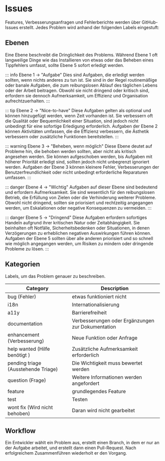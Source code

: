 # Issues

Features, Verbesserungsanfragen und Fehlerberichte werden über GitHub-Issues erstellt. Jedes Problem wird anhand der
folgenden Labels eingestuft:

## Ebenen

Eine Ebene beschreibt die Dringlichkeit des Problems. Während Ebene 1 oft langweilige Dinge wie das Installieren von
etwas oder das Beheben eines Tippfehlers umfasst, sollte Ebene 5 sofort erledigt werden.

::: info Ebene 1 -> "Aufgabe"
Dies sind Aufgaben, die erledigt werden sollten, wenn nichts anderes zu tun ist. Sie sind in der Regel routinemäßige
oder banale Aufgaben, die zum reibungslosen Ablauf des täglichen Lebens oder der Arbeit beitragen. Obwohl sie nicht
dringend oder kritisch sind, erfordern sie dennoch Aufmerksamkeit, um Effizienz und Organisation aufrechtzuerhalten.
:::

::: tip Ebene 2 -> "Nice-to-have"
Diese Aufgaben gelten als optional und können hinzugefügt werden, wenn Zeit vorhanden ist. Sie verbessern oft die
Qualität oder Bequemlichkeit einer Situation, sind jedoch nicht unbedingt für eine sofortige Erledigung erforderlich.
Aufgaben der Ebene 2 können Aktivitäten umfassen, die die Effizienz verbessern, die Ästhetik verbessern oder zusätzliche
Funktionen bereitstellen.
:::

::: warning Ebene 3 -> "Beheben, wenn möglich"
Diese Ebene deutet auf Probleme hin, die behoben werden sollten, aber nicht als kritisch angesehen werden. Sie können
aufgeschoben werden, bis Aufgaben mit höherer Priorität erledigt sind, sollten jedoch nicht unbegrenzt ignoriert werden.
Aufgaben der Ebene 3 können kleinere Fehler, Verbesserungen der Benutzerfreundlichkeit oder nicht unbedingt
erforderliche Reparaturen umfassen.
:::

::: danger Ebene 4 -> "Wichtig"
Aufgaben auf dieser Ebene sind bedeutend und erfordern Aufmerksamkeit. Sie sind wesentlich für den reibungslosen
Betrieb, die Erfüllung von Zielen oder die Verhinderung weiterer Probleme. Obwohl nicht dringend, sollten sie
priorisiert und rechtzeitig angegangen werden, um Eskalationen oder negative Konsequenzen zu vermeiden.
:::

::: danger Ebene 5 -> "Dringend"
Diese Aufgaben erfordern sofortiges Handeln aufgrund ihrer kritischen Natur oder Zeitabhängigkeit. Sie beinhalten oft
Notfälle, Sicherheitsbedenken oder Situationen, in denen Verzögerungen zu erheblichen negativen Auswirkungen führen
können. Aufgaben der Ebene 5 sollten über alle anderen priorisiert und so schnell wie möglich angegangen werden, um
Risiken zu mindern oder dringende Probleme zu lösen.
:::

## Kategorien

Labels, um das Problem genauer zu beschreiben.

| Category                            | Description                                       |
|-------------------------------------|---------------------------------------------------|
| bug (Fehler)                        | etwas funktioniert nicht                          |
| i18n                                | Internationalisierung                             |
| a11y                                | Barrierefreiheit                                  |
| documentation                       | Verbesserungen oder Ergänzungen zur Dokumentation |
| enhancement (Verbesserung)          | Neue Funktion oder Anfrage                        |
| help wanted (Hilfe benötigt	)       | Zusätzliche Aufmerksamkeit erforderlich           |
| pending triage (Ausstehende Triage) | Die Wichtigkeit muss bewertet werden              |
| question (Frage)                    | Weitere Informationen werden angefordert          |
| feature                             | grundlegendes Feature                             |
| test                                | Testen                                            |
| wont fix (Wird nicht behoben)       | Daran wird nicht gearbeitet                       |

## Workflow

Ein Entwickler wählt ein Problem aus, erstellt einen Branch, in dem er nur an der Aufgabe arbeitet, und erstellt dann
einen Pull-Request. Nach erfolgreichem Zusammenführen wiederholt er den Vorgang.